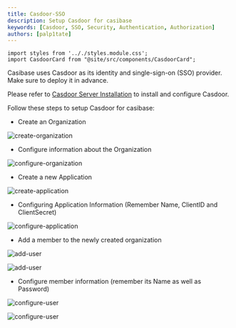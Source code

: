 ```yaml
---
title: Casdoor-SSO
description: Setup Casdoor for casibase
keywords: [Casdoor, SSO, Security, Authentication, Authorization]
authors: [palp1tate]
---
```


```mdx-code-block
import styles from '.././styles.module.css';
import CasdoorCard from "@site/src/components/CasdoorCard";
```

Casibase uses Casdoor as its identity and single-sign-on (SSO) provider. Make sure to deploy it in advance.

Please refer to [Casdoor Server Installation](https://casdoor.org/docs/basic/server-installation) to install and configure Casdoor.

Follow these steps to setup Casdoor for casibase:

- Create an Organization

![create-organization](/img/create-organization.png)

- Configure information about the Organization

![configure-organization](/img/configure-organization.png)

- Create a new Application

![create-application](/img/create-application.png)

- Configuring Application Information (Remember Name, ClientID and ClientSecret)

![configure-application](/img/configure-application.png)

- Add a member to the newly created organization

![add-user](/img/add-user-1.png)

![add-user](/img/add-user-2.png)

- Configure member information (remember its Name as well as Password)

![configure-user](/img/configure-user-1.png)

![configure-user](/img/configure-user-2.png)
